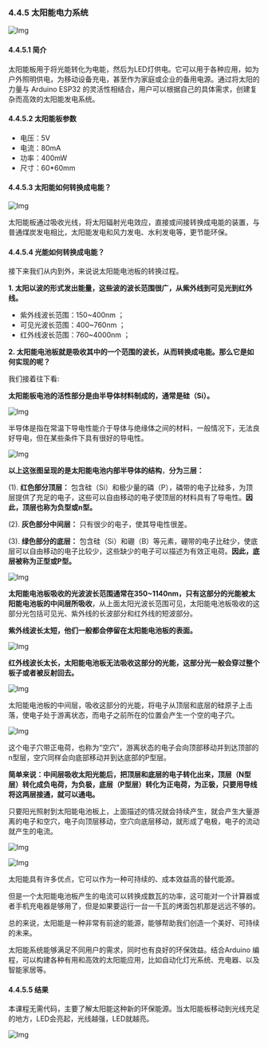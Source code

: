 ### 4.4.5 太阳能电力系统

![Img](../media/cou51.png)

#### 4.4.5.1 简介

太阳能板用于将光能转化为电能，然后为LED灯供电。它可以用于各种应用，如为户外照明供电，为移动设备充电，甚至作为家庭或企业的备用电源。通过将太阳的力量与 Arduino ESP32 的灵活性相结合，用户可以根据自己的具体需求，创建复杂而高效的太阳能发电系统。

#### 4.4.5.2 太阳能板参数

- 电压：5V
- 电流：80mA
- 功率：400mW
- 尺寸：60*60mm

#### 4.4.5.3 太阳能如何转换成电能？

![Img](../media/cou52.png)

太阳能板通过吸收光线，将太阳辐射光电效应，直接或间接转换成电能的装置，与普通煤炭发电相比，太阳能发电和风力发电、水利发电等，更节能环保。

#### 4.4.5.4 光能如何转换成电能？

接下来我们从内到外，来说说太阳能电池板的转换过程。

**1\. 太阳以波的形式发出能量，这些波的波长范围很广，从紫外线到可见光到红外线。**

- 紫外线波长范围：150~400nm ；
- 可见光波长范围：400~760nm ；
- 红外线波长范围：760~4000nm ；

**2\. 太阳能电池板就是吸收其中的一个范围的波长，从而转换成电能。那么它是如何实现的呢？**

我们接着往下看:

**太阳能板电池的活性部分是由半导体材料制成的，通常是硅（Si）。**

![Img](../media/cou53.png)

半导体是指在常温下导电性能介于导体与绝缘体之间的材料，一般情况下，无法良好导电，但在某些条件下具有很好的导电性。

![Img](../media/cou54.png)

**以上这张图呈现的是太阳能电池内部半导体的结构**，**分为三层：**

(1). **红色部分顶层：** 包含硅（Si）和极少量的磷（P），磷带的电子比硅多，为顶层提供了充足的电子，这些可以自由移动的电子使顶层的材料具有了导电性。**因此，顶层也称为负型或n型。**

(2). **灰色部分中间层：** 只有很少的电子，使其导电性很差。

(3). **绿色部分的底层：** 包含硅（Si）和硼（B）等元素，硼带的电子比硅少，使底层可以自由移动的电子比较少，这些缺少的电子可以描述为有效正电荷。**因此，底层被称为正型或P型。**

![Img](../media/cou55.png)

**太阳能电池板吸收的光波波长范围通常在350~1140nm，只有这部分的光能被太阳能电池板的中间层所吸收**，从上面太阳光波长范围可见，太阳能电池板吸收的这部分光包括可见光、紫外线的长波部分和红外线的短波部分。

**紫外线波长太短，他们一般都会停留在太阳能电池板的表面。**

![Img](../media/cou56.png)

**红外线波长太长，太阳能电池板无法吸收这部分的光能，这部分光一般会穿过整个板子或者被反射回去。**

![Img](../media/cou57.png)

太阳能电池板的中间层，吸收这部分的光能，将电子从顶层和底层的硅原子上击落，使电子处于游离状态，而电子之前所在的位置会产生一个空的电子穴。

![Img](../media/cou58.gif)

这个电子穴带正电荷，也称为“空穴”，游离状态的电子会向顶部移动并到达顶部的n型层，空穴同样会向底部移动并到达底部的P型层。

**简单来说：中间层吸收太阳光能后，把顶层和底层的电子转化出来，顶层（N型层）转化成负电荷，为负极，底层（P型层）转化为正电荷，为正极，只要用导线将这两层接通，就可以通电。**


只要阳光照射到太阳能电池板上，上面描述的情况就会持续产生，就会产生大量游离的电子和空穴，电子向顶层移动，空穴向底层移动，就形成了电极，电子的流动就产生的电流。

![Img](../media/cou59.gif)

![Img](../media/cou510.png)

太阳能具有许多优点，它可以作为一种可持续的、成本效益高的替代能源。

但是一个太阳能电池板产生的电流可以转换成数瓦的功率，这可能对一个计算器或者手机充电器是够用了，但是如果要运行一台一千瓦的烤面包机那是远远不够的。

总的来说，太阳能是一种非常有前途的能源，能够帮助我们创造一个美好、可持续的未来。

太阳能系统能够满足不同用户的需求，同时也有良好的环保效益。结合Arduino 编程，可以构建各种有用和高效的太阳能应用，比如自动化灯光系统、充电器、以及智能家居等。

#### 4.4.5.5 结果

本课程无需代码，主要了解太阳能这种新的环保能源。当太阳能板移动到光线充足的地方，LED会亮起，光线越强，LED就越亮。

![Img](../media/solar-light.gif)